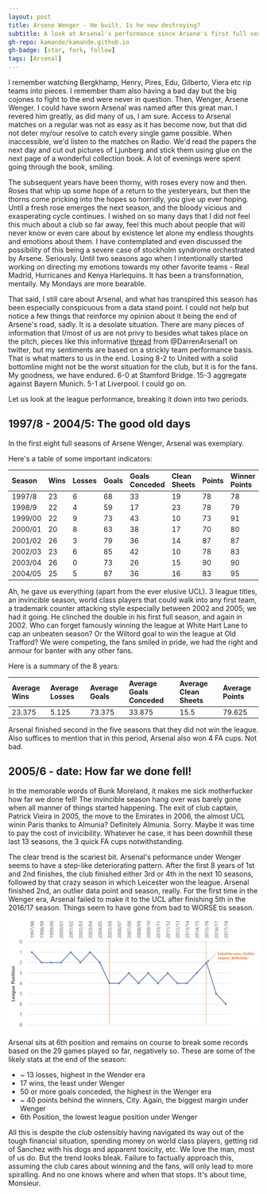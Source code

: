 ```yaml
---
layout: post
title: Arsene Wenger - He built. Is he now destroying?
subtitle: A look at Arsenal's performance since Arsene's first full season in charge
gh-repo: kamande/kamande.github.io
gh-badge: [star, fork, follow]
tags: [Arsenal]
---
```


I remember watching Bergkhamp, Henry, Pires, Edu, Gilberto, Viera etc rip teams into pieces. I remember tham also having a bad day but the big cojones to fight to the end were never in question. Then, Wenger, Arsene Wenger. I could have sworn Arsenal was named after this great man. I revered him greatly, as did many of us, I am sure. Access to Arsenal matches on a regular was not as easy as it has become now, but that did not deter my/our resolve to catch every single game possible. When inaccessible, we'd listen to the matches on Radio. We'd read the papers the next day and cut out pictures of Ljunberg and stick them using glue on the next page of a wonderful collection book. A lot of evenings were spent going through the book, smiling.

The subsequent years have been thorny, with roses every now and then. Roses that whip up some hope of a return to the yesteryears, but then the thorns come pricking into the hopes so horridly, you give up ever hoping. Until a fresh rose emerges the next season, and the bloody vicious and exasperating cycle continues. I wished on so many days that I did not feel this much about a club so far away, feel this much about people that will never know or even care about by existence let alone my endless thoughts and emotions about them. I have contemplated and even discussed the possibility of this being a severe case of stockholm syndrome orchestrated by Arsene. Seriously. Until two seasons ago when I intentionally started working on directing my emotions towards my other favorite teams - Real Madrid, Hurricanes and Kenya Harlequins. It has been a transformation, mentally. My Mondays are more bearable.

That said, I still care about Arsenal, and what has transpired this season has been especially conspicuous from a data stand point. I could not help but notice a few things that reinforce my opinion about it being the end of Arsene's road, sadly. It is a desolate situation. There are many pieces of information that I/most of us are not privy to besides what takes place on the pitch, pieces like this informative [thread](https://twitter.com/DarrenArsenal1/status/969514628056264705) from @DarrenArsenal1 on twitter, but my sentiments are based on a strickly team performance basis. That is what matters to us in the end. Losing 8-2 to United with a solid bottomline might not be the worst situation for the club, but it is for the fans. My goodness, we have endured. 6-0 at Stamford Bridge. 15-3 aggregate against Bayern Munich. 5-1 at Liverpool. I could go on.

Let us look at the league performance, breaking it down into two periods.

## 1997/8 - 2004/5: The good old days
In the first eight full seasons of Arsene Wenger, Arsenal was exemplary. 

Here's a table of some important indicators:

| Season | Wins | Losses | Goals | Goals Conceded | Clean Sheets | Points | Winner Points | League Position |
| :------ |:--- | :--- |:--- |:--- |:--- |:--- |:--- |:--- |
| 1997/8 | 23 | 6 | 68 | 33 | 19 | 78 | 78 | 1 |
| 1998/9 | 22 | 4 | 59 | 17 | 23 | 78 | 79 | 2 |
| 1999/00 | 22 | 9 | 73 | 43 | 10 | 73 | 91 | 2 |
| 2000/01 | 20 | 8 | 63 | 38 | 17 | 70 | 80 | 2 |
| 2001/02 | 26 | 3 | 79 | 36 | 14 | 87 | 87 | 1 |
| 2002/03 | 23 | 6 | 85 | 42 | 10 | 78 | 83 | 2 |
| 2003/04 | 26 | 0 | 73 | 26 | 15 | 90 | 90 | 1 |
| 2004/05 | 25 | 5 | 87 | 36 | 16 | 83 | 95 | 2 |

Ah, he gave us everything (apart from the ever elusive UCL). 3 league titles, an invincible season, world class players that could walk into any first team, a trademark counter attacking style especially between 2002 and 2005; we had it going. He clinched the double in his first full season, and again in 2002. Who can forget famously winning the league at White Hart Lane to cap an unbeaten season? Or the Wiltord goal to win the league at Old Trafford? We were competing, the fans smiled in pride, we had the right and armour for banter with any other fans.

Here is a summary of the 8 years:

| Average Wins | Average Losses |	Average Goals |	Average Goals Conceded | Average Clean Sheets |	Average Points |
| :------ |:--- | :--- |:--- |:--- |:--- |
| 23.375 | 5.125 | 73.375 | 33.875 | 15.5 | 79.625 |

Arsenal finished second in the five seasons that they did not win the league. Also suffices to mention that in this period, Arsenal also won 4 FA cups. Not bad.

## 2005/6 - date: How far we done fell!

In the memorable words of Bunk Moreland, it makes me sick motherfucker how far we done fell!
The invincible season hang over was barely gone when all manner of things started happening. The exit of club captain, Patrick Vieira in 2005, the move to the Emirates in 2006, the almost UCL winin Paris thanks to Almunia? Definitely Almunia. Sorry. Maybe it was time to pay the cost of invicibility. Whatever he case, it has been downhill these last 13 seasons, the 3 quick FA cups notwithstanding.

The clear trend is the scariest bit. Arsenal's peformance under Wenger seems to have a step-like deteriorating pattern. After the first 8 years of 1st and 2nd finishes, the club finished either 3rd or 4th in the next 10 seasons, followed by that crazy season in which Leicester won the league. Arsenal finished 2nd, an outlier data point and season, really. For the first time in the Wenger era, Arsenal failed to make it to the UCL after finishing 5th in the 2016/17 season. Things seem to have gone from bad to WORSE tis season.

![Arsenal League Performance under Wenger](img/Wenger.jpg)

Arsenal sits at 6th position and remains on course to break some records based on the 29 games played so far, negatively so. These are some of the likely stats at the end of the season:

* ~ 13 losses, highest in the Wender era
* 17 wins, the least under Wenger
* 50 or more goals conceded, the highest in the Wenger era
*  ~ 40 points behind the winners, City. Again, the biggest margin under Wenger
* 6th Position, the lowest league position under Wenger

All this is despite the club ostensibly having navigated its way out of the tough financial situation, spending money on world class players, getting rid of Sanchez with his dogs and apparent toxicity, etc. We love the man, most of us do. But the trend looks bleak. Failure to factually approach this, assuming the club cares about winning and the fans, will only lead to more spiralling. And no one knows where and when that stops. It's about time, Monsieur.
